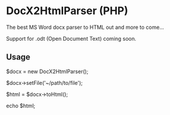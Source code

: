 DocX2HtmlParser (PHP)
=====================

The best MS Word docx parser to HTML out and more to come...

Support for .odt (Open Document Text) coming soon.

Usage
-----
$docx = new DocX2HtmlParser();

$docx->setFile('~/path/to/file');

$html = $docx->toHtml();

echo $html;

